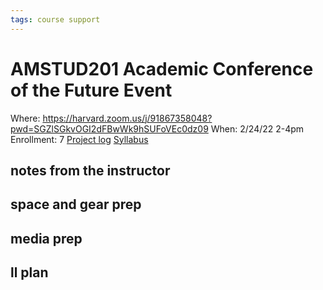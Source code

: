```yaml
---
tags: course support
---
```

# AMSTUD201 Academic Conference of the Future Event

Where: https://harvard.zoom.us/j/91867358048?pwd=SGZlSGkvOGI2dFBwWk9hSUFoVEc0dz09
When: 2/24/22 2-4pm
Enrollment: 7
[Project log](https://docs.google.com/document/d/1hSc8nPVfm2SoyMefnmFmTDAAvu1NUgRAZq5J0ateqcI/edit?usp=drivesdk)
[Syllabus](https://airtable.com/appOgUGNrRPyW0xRm/tblF0oKLCPhK6TnAe/viwxouIdoOK1PvsTF/recvbsS04R7vuoQ5x/flde6CJXApRaFoOpC/attTvDyUuZDgCtVor?blocks=hide)

## notes from the instructor
## space and gear prep
## media prep
## ll plan
